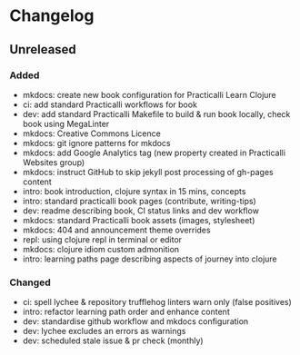 # Changelog

## Unreleased

### Added

- mkdocs: create new book configuration for Practicalli Learn Clojure
- ci: add standard Practicalli workflows for book
- dev: add standard Practicalli Makefile to build & run book locally, check book using MegaLinter
- mkdocs: Creative Commons Licence
- mkdocs: git ignore patterns for mkdocs
- mkdocs: add Google Analytics tag (new property created in Practicalli Websites group)
- mkdocs: instruct GitHub to skip jekyll post processing of gh-pages content
- intro: book introduction, clojure syntax in 15 mins, concepts
- intro: standard practicalli book pages (contribute, writing-tips)
- dev: readme describing book, CI status links and dev workflow
- mkdocs: standard Practicalli book assets (images, stylesheet)
- mkdocs: 404 and announcement theme overrides
- repl: using clojure repl in terminal or editor
- mkdocs: clojure idiom custom admonition
- intro: learning paths page describing aspects of journey into clojure

### Changed
- ci: spell lychee & repository trufflehog linters warn only (false positives)
- intro: refactor learning path order and enhance content
- dev: standardise github workflow and mkdocs configuration
- dev: lychee excludes an errors as warnings
- dev: scheduled stale issue & pr check (monthly)
